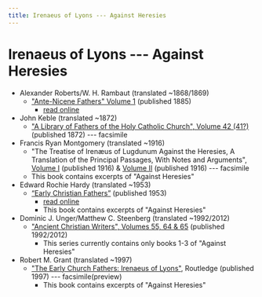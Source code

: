 ```yaml
---
title: Irenaeus of Lyons --- Against Heresies
---
```


# Irenaeus of Lyons --- Against Heresies

* Alexander Roberts/W. H. Rambaut (translated ~1868/1869)
  * ["Ante-Nicene Fathers" Volume 1](anf.html) (published 1885)
    * [read online](http://www.ccel.org/ccel/schaff/anf01/anf01.ix.i.html)
* John Keble (translated ~1872)
  * ["A Library of Fathers of the Holy Catholic Church", Volume 42 (41?)](https://archive.org/details/42ALibraryOfFathersOfTheHolyCatholicV42) (published 1872) --- facsimile
* Francis Ryan Montgomery (translated ~1916)
  * "The Treatise of Irenæus of Lugdunum Against the Heresies, A Translation of the Principal Passages, With Notes and Arguments", [Volume I](https://archive.org/details/treatiseofiren01iren) (published 1916) & [Volume II](https://archive.org/details/treatiseofiren02iren) (published 1916) --- facsimile
  * This book contains excerpts of "Against Heresies"
* Edward Rochie Hardy (translated ~1953)
  * [“Early Christian Fathers”](ecf.html) (published 1953)
    * [read online](http://www.ccel.org/ccel/richardson/fathers/fathers.xi.i.html)
    * This book contains excerpts of "Against Heresies"
* Dominic J. Unger/Matthew C. Steenberg (translated ~1992/2012)
  * ["Ancient Christian Writers", Volumes 55, 64  & 65](ancientchristianwriters.html) (published 1992/2012)
    * This series currently contains only books 1-3 of "Against Heresies"
* Robert M. Grant (translated ~1997)
  * ["The Early Church Fathers: Irenaeus of Lyons"](https://books.google.com/books?id=Ox_jaDPt_0YC), Routledge (published 1997) --- facsimile(preview)
    * This book contains excerpts of "Against Heresies"
